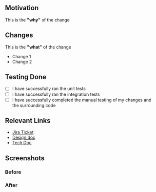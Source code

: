 ## Motivation

This is the **"why"** of the change

## Changes

This is the **"what"** of the change

- Change 1
- Change 2

## Testing Done

- [ ] I have successfully ran the unit tests
- [ ] I have successfully ran the integration tests
- [ ] I have successfully completed the manual testing of my changes and the surrounding code

## Relevant Links

- [Jira Ticket](url)
- [Design doc](url)
- [Tech Doc](url)

## Screenshots

### Before

### After
